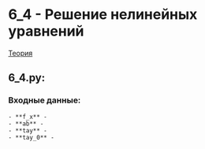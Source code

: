 # 6_4 - Решение нелинейных уравнений
[Teория](https://mathhelpplanet.com/static.php?p=metody-resheniya-nelineynykh-uravneniy)
## 6_4.py:
### Входные данные:
    - **f_x** - 
    - **ab** -
    - **tay** -
    - **tay_0** -
